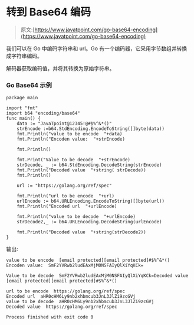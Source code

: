 # 转到 Base64 编码

> 原文:[https://www.javatpoint.com/go-base64-encoding](https://www.javatpoint.com/go-base64-encoding)

我们可以在 Go 中编码字符串和 url。Go 有一个编码器，它采用字节数组并转换成字符串编码。

解码器获取编码值，并将其转换为原始字符串。

### Go Base64 示例

```
package main

import "fmt"
import b64 "encoding/base64"
func main() {
	data := "JavaTpoint@12345!@#$%^&*()"
	strEncode :=b64.StdEncoding.EncodeToString([]byte(data))
	fmt.Println("value to be encode  "+data)
	fmt.Println("Encoden value:  "+strEncode)

	fmt.Println()

	fmt.Print("Value to be decode  "+strEncode)
	strDecode, _ := b64.StdEncoding.DecodeString(strEncode)
	fmt.Println("Decoded value  "+string( strDecode))
	fmt.Println()

	url := "https://golang.org/ref/spec"

	fmt.Println("url to be encode  "+url)
	urlEncode := b64.URLEncoding.EncodeToString([]byte(url))
	fmt.Println("Encoded url  "+urlEncode)

	fmt.Println("value to be decode  "+urlEncode)
	strDecode2,_ := b64.URLEncoding.DecodeString(urlEncode)

	fmt.Println("Decoded value  "+string(strDecode2))
}

```

输出:

```
value to be encode  [email protected][email protected]#$%^&*()
Encoden value:  SmF2YVRwb2ludEAxMjM0NSFAIyQlXiYqKCk=

Value to be decode  SmF2YVRwb2ludEAxMjM0NSFAIyQlXiYqKCk=Decoded value  [email protected][email protected]#$%^&*()

url to be encode  https://golang.org/ref/spec
Encoded url  aHR0cHM6Ly9nb2xhbmcub3JnL3JlZi9zcGVj
value to be decode  aHR0cHM6Ly9nb2xhbmcub3JnL3JlZi9zcGVj
Decoded value  https://golang.org/ref/spec

Process finished with exit code 0

```